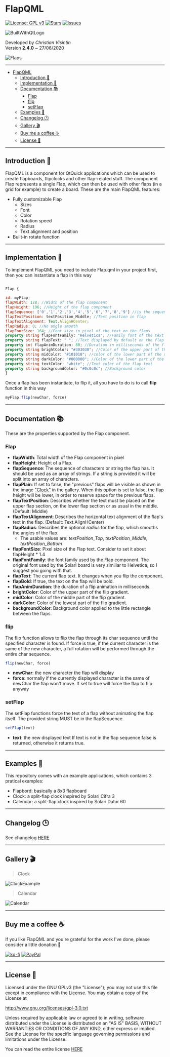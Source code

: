 # FlapQML

[![License: GPL v3](https://img.shields.io/badge/License-GPLv3-blue.svg)](https://www.gnu.org/licenses/gpl-3.0) [![Stars](https://img.shields.io/github/stars/ChristianVisintin/FlapQML.svg)](https://github.com/ChristianVisintin/FlapQML) [![Issues](https://img.shields.io/github/issues/ChristianVisintin/FlapQML.svg)](https://github.com/ChristianVisintin/FlapQML/issues)

![BuiltWithQtLogo](img/Built_with_Qt_RGB_logo.png)

Developed by *Christian Visintin*  
Version **2.4.0** ~ 27/06/2020

![Flaps](img/flaps.gif)

---

- [FlapQML](#flapqml)
  - [Introduction 🚀](#introduction-)
  - [Implementation 🎯](#implementation-)
  - [Documentation 📚](#documentation-)
    - [Flap](#flap)
    - [flip](#flip)
    - [setFlap](#setflap)
  - [Examples 🧧](#examples-)
  - [Changelog 🕒](#changelog-)
  - [Gallery 🎬](#gallery-)
  - [Buy me a coffee ☕](#buy-me-a-coffee-)
  - [License 📜](#license-)

---

## Introduction 🚀

FlapQML is a component for QtQuick applications which can be used to create flapboards, flipclocks and other flap-related stuff.
The component Flap represents a single Flap, which can then be used with other flaps (in a grid for example) to create a board.
These are the main FlapQML features:

- Fully customizable Flap
  - Sizes
  - Font
  - Color
  - Rotation speed
  - Radius
  - Text alignment and position
- Built-in rotate function

---

## Implementation 🎯

To implement FlapQML you need to include Flap.qml in your project first, then you can instantiate a flap in this way

```qml

Flap {

id: myFlap;
flapWidth: 128; //Width of the flap component
flapHeight: 196; //Height of the flap component
flapSequence: ['0','1','2','3','4','5','6','7','8','9'] //is the sequence of strings/characters the flap can display
flapTextPosition: textPosition_Middle; //Text position in flap
flapTextAlignment: Text.AlignHCenter;
flapRadius: 0; //No angle smooth
flapFontSize: 164; //Font size in pixel of the text on the flaps
property string flapFontFamily: "Helvetica"; //Family font of the text on the flap
property string flapText: " "; //Text displayed by default on the flap
property int flapAnimDuration: 80; //Duration in milliseconds of the flip animation
property string brightColor: "#303030"; //Color of the upper part of the upper flap
property string midColor: "#101010"; //color of the lower part of the upper flap and the color of the upper part of the lower flap
property string darkColor: "#000000"; //Color of the lower part of the lower flap
property string textColor: "white"; //Text color of the flap text
property string backgroundColor: "#0c0c0c"; //Background color
}
```

Once a flap has been instantiate, to flip it, all you have to do is to call **flip** function in this way

```qml
myFlap.flip(newChar, force)
```

---

## Documentation 📚

These are the properties supported by the Flap component.

### Flap

- **flapWidth**: Total width of the Flap component in pixel
- **flapHeight**: Height of a Flap.
- **flapSequence**: The sequence of characters or string the flap has. It should be used as an array of strings. If a string is provided it will be split into an array of characters.
- **flapPlain**: If set to false, the "previous" flaps will be visible as shown in the image ["Clock"](#clock) in the gallery. When this option is set to false, the flap height will be lower, in order to reserve space for the previous flaps.
- **flapTextPosition**: Describes whether the text must be placed on the upper flap section, on the lower flap section or as usual in the middle. (Default: Middle)
- **flapTextAlignment**: Describes the horizontal text alignment of the flap's text in the flap. (Default: Text.AlignHCenter)
- **flapRadius**: Describes the optional *radius* for the flap, which smooths the angles of the flap.
  - The usable values are: *textPosition_Top*, *textPosition_Middle*, *textPosition_Bottom*
- **flapFontSize**: Pixel size of the Flap text. Consider to set it about flapHeight * 1.4
- **flapFontFamily**: the font family used by the Flap component. The original font used by the Solari board is very similiar to Helvetica, so I suggest you going with that.
- **flapText**: The current flap text. It changes when you flip the component.
- **flapBold**: If true, the text on the flap will be bold.
- **flapAnimDuration**: the duration of a flip animation in milliseconds.
- **brightColor**: Color of the upper part of the flip gradient.
- **midColor**: Color of the middle part of the flip gradient.
- **darkColor**: Color of the lowest part of the flip gradient.
- **backgroundColor**: Background color applied to the little rectangle between the flaps.

### flip

The flip function allows to flip the flap through its char sequence until the specified character is found. If force is true, if the current character is the same of the new character, a full rotation will be performed through the entire char sequence.

```qml
flip(newChar, force)
```

- **newChar**: the new character the flap will display
- **force**: normally if the currently displayed character is the same of newChar the flap won't move. If set to true will force the flap to flip anyway

### setFlap

The setFlap functions force the text of a flap without animating the flap itself. The provided string MUST be in the flapSequence.

```qml
setFlap(text)
```

- **text**: the new displayed text
If text is not in the flap sequence false is returned, otherwise it returns true.

---

## Examples 🧧

This repository comes with an example applications, which contains 3 pratical examples:

- Flapbord: basically a 8x3 flapboard
- Clock: a split-flap clock inspired by Solari Cifra 3
- Calendar: a split-flap clock inspired by Solari Dator 60

---

## Changelog 🕒

See changelog [HERE](./CHANGELOG.md)

---

## Gallery 🎬

> Clock

![ClockExample](img/Clock.png)

> Calendar

![Calendar](img/Calendar.png)

---

## Buy me a coffee ☕

If you like FlapQML and you're grateful for the work I've done, please consider a little donation 🥳

[![ko-fi](https://img.shields.io/badge/Ko--fi-F16061?style=for-the-badge&logo=ko-fi&logoColor=white)](https://ko-fi.com/veeso)
[![PayPal](https://img.shields.io/badge/PayPal-00457C?style=for-the-badge&logo=paypal&logoColor=white)](https://www.paypal.me/chrisintin)

---

## License 📜

Licensed under the GNU GPLv3 (the "License"); you may not use this file except in compliance with the License. You may obtain a copy of the License at

<http://www.gnu.org/licenses/gpl-3.0.txt>

Unless required by applicable law or agreed to in writing, software distributed under the License is distributed on an "AS IS" BASIS, WITHOUT WARRANTIES OR CONDITIONS OF ANY KIND, either express or implied. See the License for the specific language governing permissions and limitations under the License.

You can read the entire license [HERE](./LICENSE)
